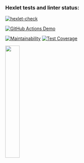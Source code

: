 ### Hexlet tests and linter status:

[![hexlet-check](https://github.com/RuddyPanta/java-project-lvl2/actions/workflows/hexlet-check.yml/badge.svg)](https://github.com/RuddyPanta/java-project-lvl2/actions/workflows/hexlet-check.yml)

[![GitHub Actions Demo](https://github.com/RuddyPanta/java-project-lvl2/actions/workflows/github-actions-demo.yml/badge.svg)](https://github.com/RuddyPanta/java-project-lvl2/actions/workflows/github-actions-demo.yml)

[![Maintainability](https://api.codeclimate.com/v1/badges/09716319a474bd2e6fbb/maintainability)](https://codeclimate.com/github/RuddyPanta/java-project-lvl2/maintainability)
[![Test Coverage](https://api.codeclimate.com/v1/badges/09716319a474bd2e6fbb/test_coverage)](https://codeclimate.com/github/RuddyPanta/java-project-lvl2/test_coverage)



<a href="https://asciinema.org/a/CGATOszE74wZjwJfu7TThSiFN" target="_blank"><img src="https://asciinema.org/a/CGATOszE74wZjwJfu7TThSiFN.svg" width = "30%"/></a>


